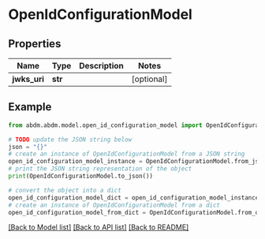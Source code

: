 # OpenIdConfigurationModel


## Properties

Name | Type | Description | Notes
------------ | ------------- | ------------- | -------------
**jwks_uri** | **str** |  | [optional] 

## Example

```python
from abdm.abdm.model.open_id_configuration_model import OpenIdConfigurationModel

# TODO update the JSON string below
json = "{}"
# create an instance of OpenIdConfigurationModel from a JSON string
open_id_configuration_model_instance = OpenIdConfigurationModel.from_json(json)
# print the JSON string representation of the object
print(OpenIdConfigurationModel.to_json())

# convert the object into a dict
open_id_configuration_model_dict = open_id_configuration_model_instance.to_dict()
# create an instance of OpenIdConfigurationModel from a dict
open_id_configuration_model_from_dict = OpenIdConfigurationModel.from_dict(open_id_configuration_model_dict)
```
[[Back to Model list]](../README.md#documentation-for-models) [[Back to API list]](../README.md#documentation-for-api-endpoints) [[Back to README]](../README.md)


